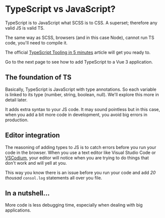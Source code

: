 # TypeScript vs JavaScript?

TypeScript is to JavaScript what SCSS is to CSS. A superset; therefore any valid JS is valid TS.

The same way as SCSS, browsers (and in this case Node), cannot run TS code, you'll need to compile it.

The official [TypeScript Tooling in 5 minutes](https://www.typescriptlang.org/docs/handbook/typescript-tooling-in-5-minutes.html) article will get you ready to.

Go to the next page to see how to add TypeScript to a Vue 3 application.

## The foundation of TS

Basically, TypeScript is JavaScript with type annotations. So each variable is linked to its type (number, string, boolean, null). We'll explore this more in detail later.

It adds extra syntax to your JS code. It may sound pointless but in this case, when you add a bit more code in development, you avoid big errors in production.

## Editor integration

The reasoning of adding types to JS is to catch errors before you run your code in the browser. When you use a text editor like Visual Studio Code or [VSCodium](https://vscodium.com/), your editor will notice when you are trying to do things that don't work and will yell at you.

This way you know there is an issue before you run your code and add _20 thousad_ `consol.log` statements all over you file.

## In a nutshell...

More code is less debugging time, especially when dealing with big applications.
